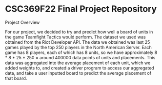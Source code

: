 # CSC369F22 Final Project Repository

Project Overview


For our project, we decided to try and predict how well a board of units in the game Teamfight Tactics would perform. The dataset we used was obtained from the Riot Developer API. The data we obtained was last 25 games played by the top 250 players in the North American Server. Each game has 8 players, each of which has 8 units, so we have approximately 8 * 8 * 25 * 250 = around 400000 data points of units and placements. This data was aggregated into the average placement of each unit, which we added weights to, and created a driver program to access our aggregated data, and take a user inputted board to predict the average placement of that board.
